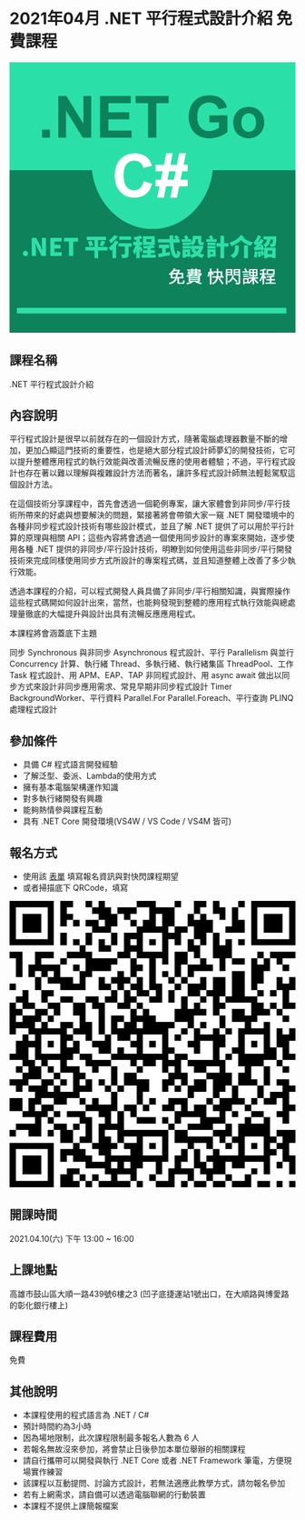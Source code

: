 # 2021年04月 .NET 平行程式設計介紹 免費課程

![.NET 平行程式設計介紹 免費課程](../Images/Csharp952.png)

## 課程名稱
.NET 平行程式設計介紹

## 內容說明
平行程式設計是很早以前就存在的一個設計方式，隨著電腦處理器數量不斷的增加，更加凸顯這門技術的重要性，也是絕大部分程式設計師夢幻的開發技術，它可以提升整體應用程式的執行效能與改善流暢反應的使用者體驗；不過，平行程式設計也存在著以難以理解與複雜設計方法而著名，讓許多程式設計師無法輕鬆駕馭這個設計方法。

在這個技術分享課程中，首先會透過一個範例專案，讓大家體會到非同步/平行技術所帶來的好處與想要解決的問題，緊接著將會帶領大家一窺 .NET 開發環境中的各種非同步程式設計技術有哪些設計模式，並且了解 .NET 提供了可以用於平行計算的原理與相關 API；這些內容將會透過一個使用同步設計的專案來開始，逐步使用各種 .NET 提供的非同步/平行設計技術，明瞭到如何使用這些非同步/平行開發技術來完成同樣使用同步方式所設計的專案程式碼，並且知道整體上改善了多少執行效能。

透過本課程的介紹，可以程式開發人員具備了非同步/平行相關知識，與實際操作這些程式碼開如何設計出來，當然，也能夠發現到整體的應用程式執行效能與總處理量徹底的大幅提升與設計出具有流暢反應應用程式。

本課程將會涵蓋底下主題

同步 Synchronous  與非同步 Asynchronous 程式設計、平行 Parallelism 與並行 Concurrency 計算、執行緒 Thread、多執行緒、執行緒集區 ThreadPool、工作 Task 程式設計、用 APM、EAP、TAP 非同程式設計、用 async await 做出以同步方式來設計非同步應用需求、常見早期非同步程式設計 Timer BackgroundWorker、平行資料 Parallel.For Parallel.Foreach、平行查詢 PLINQ 處理程式設計

## 參加條件
* 具備 C# 程式語言開發經驗
* 了解泛型、委派、Lambda的使用方式
* 擁有基本電腦架構運作知識
* 對多執行緒開發有興趣
* 能夠熱情參與課程互動
* 具有 .NET Core 開發環境(VS4W / VS Code / VS4M 皆可)

## 報名方式
* 使用該 [表單](https://forms.office.com/Pages/ResponsePage.aspx?id=DQSIkWdsW0yxEjajBLZtrQAAAAAAAAAAAAEXiDYu_HJUMjcwUVYxMFNTOEZUWVdVQUJWNEFXRkNJOS4u) 填寫報名資訊與對快閃課程期望
* 或者掃描底下 QRCode，填寫

![202104 .NET 平行程式設計介紹_ 課程報名申請表](../Images/Csharp942.png)

## 開課時間
2021.04.10(六) 下午 13:00 ~ 16:00

## 上課地點
高雄市鼓山區大順一路439號6樓之3
(凹子底捷運站1號出口，在大順路與博愛路的彰化銀行樓上)

## 課程費用
免費

## 其他說明
* 本課程使用的程式語言為 .NET / C#
* 預計時間約為3小時
* 因為場地限制，此次課程限制最多報名人數為 6 人
* 若報名無故沒來參加，將會禁止日後參加本單位舉辦的相關課程
* 請自行攜帶可以開發與執行 .NET Core 或者 .NET Framework 筆電，方便現場實作練習
* 該課程以互動提問、討論方式設計，若無法適應此教學方式，請勿報名參加
* 若有上網需求，請自備可以透過電腦聯網的行動裝置
* 本課程不提供上課簡報檔案
